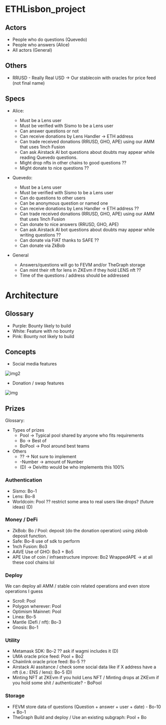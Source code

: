 # ETHLisbon_project

## Actors
- People who do questions (Quevedo)
- People who answers (Alice)
- All actors (General) 

## Others
- RRUSD - Really Real USD -> Our stablecoin with oracles for price feed (not final name)

## Specs
- Alice:
  - Must be a Lens user
  - Must be verified with Sismo to be a Lens user
  - Can answer questions or not
  - Can receive donations by Lens Handler -> ETH address
  - Can trade received donations (RRUSD, GHO, APE) using our AMM that uses 1inch Fusion
  - Can ask Airstack AI bot questions about doubts may appear while reading Quevedo questions.
  - Might drop nfts in other chains to good questions ??
  - Might donate to nice questions ??

- Quevedo:
  - Must be a Lens user
  - Must be verified with Sismo to be a Lens user
  - Can do questions to other users
  - Can be anonymous question or named one
  - Can receive donations by Lens Handler -> ETH address ??
  - Can trade received donations (RRUSD, GHO, APE) using our AMM that uses 1inch Fusion
  - Can donate to nice answers (RRUSD, GHO, APE)
  - Can ask Airstack AI bot questions about doubts may appear while writing questions ??
  - Can donate via FIAT thanks to SAFE ??
  - Can donate via ZkBob 

- General
  - Answers/questions will go to FEVM and/or TheGraph storage
  - Can mint their nft for lens in ZKEvm if they hold LENS nft ??
  - Time of the questions / address should be addressed

# Architecture

## Glossary
- Purple: Bounty likely to build  
- White: Feature with no bounty
- Pink: Bounty not likely to build

## Concepts


- Social media features

![img2](https://i.ibb.co/ccz8nck/Lisbon-May.png)

- Donation / swap features
 
![img](https://i.ibb.co/b3cQfVQ/Lisbon-May-1.png)

## Prizes
Glossary:
- Types of prizes
  - Pool -> Typical pool shared by anyone who fits requirements
  - Bo -> Best of
  - BoPool -> Pool around best teams
- Others
  - ?? -> Not sure to implement
  - -Number -> amount of Number
  - (D) -> Deivitto would be who implements this 100%

### Authentication
- Sismo: Bo-1
- Lens: Bo-8
- Worldcoin: Pool ?? restrict some area to real users like drops? (future ideas) (D)

### Money / DeFi
- ZkBob: Bo / Pool: deposit (do the donation operation) using zkbob deposit function.
- Safe: Bo-8 use of sdk to perform
- 1nch Fusion: Bo3 
- AAVE Use of GHO: Bo3 + Bo5
- APE Use of coin / infraestructure improve: Bo2 WrappedAPE -> at all these cool chains lol

### Deploy
We can deploy all AMM / stable coin related operations and even store operations I guess
- Scroll: Pool
- Polygon wherever: Pool
- Optimism Mainnet: Pool
- Linea: Bo-5
- Mantle (Defi / nft): Bo-3
- Gnosis: Bo-1

### Utility
- Metamask SDK: Bo-2 ?? ask if wagmi includes it (D)
- UMA oracle price feed: Pool + Bo2
- Chainlink oracle price feed: Bo-5 ??
- Airstack AI assitance / check some social data like if X address have a nft (i.e.: ENS / lens): Bo-5 (D)
- Minting NFT at ZKEvm if you hold Lens NFT / Minting drops at ZKEvm if you hold some shit / authenticate? - BoPool

### Storage
- FEVM store data of questions (Question + answer + user + date) - Bo-10 + Bo-1
- TheGraph Build and deploy / Use an existing subgraph: Pool + Bo 
